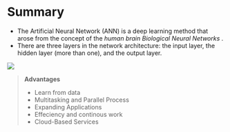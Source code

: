 # Summary

* The Artificial Neural Network (ANN) is a deep learning method that arose from the concept of the *human brain Biological Neural Networks* .
*  There are three layers in the network architecture: the input layer, the hidden layer (more than one), and the output layer.

![]([images/contoh_gambar.png](https://github.com/dystaSatria/Deep-Learning/blob/main/Yapay%20S%C4%B1n%C4%B1r%20A%C4%9Flar%C4%B1/ICLH_Diagram_Batch_01_03-DeepNeuralNetwork.png))  

> **Advantages**
> * Learn from data
> * Multitasking and Parallel Process
> * Expanding Applications
> * Effeciency and continous work
> * Cloud-Based Services
> 

